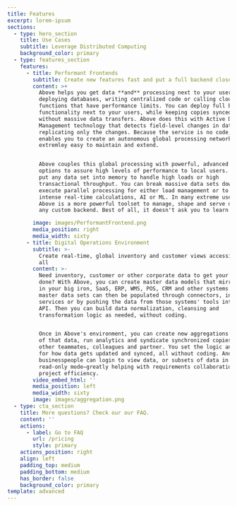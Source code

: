 ```yaml
---
title: Features
excerpt: lorem-ipsum
sections:
  - type: hero_section
    title: Use Cases
    subtitle: Leverage Distributed Computing
    background_color: primary
  - type: features_section
    features:
      - title: Performant Frontends
        subtitle: Create new features fast and put a full backend close to users
        content: >+
          Above helps you get data **and** processing next to your users without
          deploying databases, writing centralized code or calling cloud
          functions that have performance limits. You can deploy full backend
          functionality next to your users, while keeping copies synced globally
          without massive data transfers. Above does this with Active Data
          Management technology that detects field-level changes in data sets,
          replicating only the changes. Because the service is no code, it
          enables you to create an autonomous global processing network that is
          extremley easy to maintain and extend.


          Above couples this global processing with powerful, advanced computing
          options to assure high levels of performance to local users. You can
          put any data set into memory to handle high loads or high
          transactional throughput. You can break massive data sets down to
          execute parallel processing for either load management or to run
          intense real-time calculations, AI or ML. In many extreme use cases,
          Above is a more powerful toolset to manage, shape and serve data than
          any custom backend. Best of all, it doesn't ask you to learn anything.

        image: images/PerformantFrontend.png
        media_position: right
        media_width: sixty
      - title: Digital Operations Environment
        subtitle: >-
          Create real-time, global inventory and customer views accessible to
          all
        content: >-
          Need inventory, customer or other corporate data to get your project
          done? With Above, you can create master data models that mirror what's
          in your big iron, SaaS, ERP, WMS, POS, CRM and other systems. These
          master data sets can then be populated through connectors, integration
          services or by pushing the data from those systems' tools into Above's
          API. Then you can build data normalization, cleansing and
          transformation logic as needed, without coding. 


          Once in Above's environment, you can create new aggregations and views
          of that data, run analytics and syndicate synchronized copies out to
          other teammates, colleagues and partner. You set the logic and rules
          for how data gets updated and synced, all without coding. And
          businesspeople can login to view data, or subsets of data in a
          read-only mode—greatly helping with requirements collaboration and
          project efficiency.
        video_embed_html: ''
        media_position: left
        media_width: sixty
        image: images/aggregation.png
  - type: cta_section
    title: More questions? Check our our FAQ.
    content: ''
    actions:
      - label: Go to FAQ
        url: /pricing
        style: primary
    actions_position: right
    align: left
    padding_top: medium
    padding_bottom: medium
    has_border: false
    background_color: primary
template: advanced
---
```

